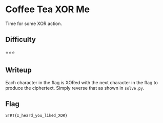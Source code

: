 # Coffee Tea XOR Me

Time for some XOR action.

## Difficulty

⭐️⭐️⭐️

## Writeup

Each character in the flag is XORed with the next character in the flag to produce the ciphertext. Simply reverse that as shown in `solve.py`.

## Flag

`STRT{I_heard_you_liked_XOR}`
